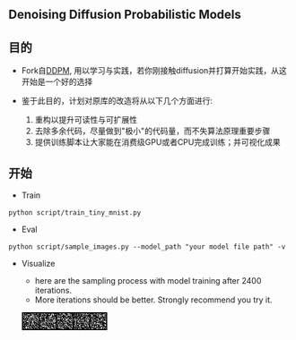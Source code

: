 ## Denoising Diffusion Probabilistic Models

## 目的
- Fork自[DDPM](https://github.com/abarankab/DDPM), 用以学习与实践，若你刚接触diffusion并打算开始实践，从这开始是一个好的选择

- 鉴于此目的，计划对原库的改造将从以下几个方面进行:
    1. 重构以提升可读性与可扩展性
    2. 去除多余代码，尽量做到"极小"的代码量，而不失算法原理重要步骤
    3. 提供训练脚本让大家能在消费级GPU或者CPU完成训练；并可视化成果

## 开始

- Train
```shell
python script/train_tiny_mnist.py
```

- Eval
```shell
python script/sample_images.py --model_path "your model file path" -v
```

- Visualize 
  - here are the sampling process with model training after 2400 iterations.
  - More iterations should be better. Strongly recommend you try it.

  ![gif](resources/model_2400_iters_label_1.gif)